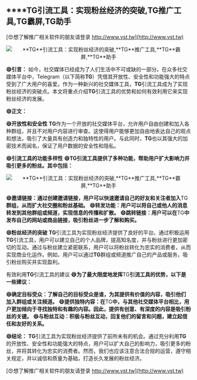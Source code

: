 ## ****TG**引流工具：实现粉丝经济的突破,**TG**推广工具,**TG**霸屏,**TG**助手**

[😍想了解推广相关软件的朋友请登录 http://www.vst.tw](http://www.vst.tw)

 <center><img src="https://vst.tw/MP4/tuiguang/png/1.png" alt="**TG**引流工具：实现粉丝经济的突破,**TG**推广工具,**TG**霸屏,**TG**助手"></center>

**😄引言：**
如今，社交媒体已经成为了人们生活中不可或缺的一部分。在众多社交媒体平台中，Telegram（以下简称**TG**）凭借其开放性、安全性和功能强大的特点受到了广大用户的喜爱。作为一种新兴的社交媒体工具，**TG**引流工具成为了实现粉丝经济的突破点。本文将重点介绍**TG**引流工具的优势和如何有效利用它来实现粉丝经济的发展。

**😄正文：**

**😄开放性和安全性**
**TG**作为一个开放的社交媒体平台，允许用户自由创建和加入各种群组，并且不对用户内容进行审查。这使得用户能够更加自由地表达自己的观点和想法，吸引了大量具有创造力和独特性的用户。与此同时，**TG**也以其强大的加密技术而闻名，保证了用户数据的安全性和隐私。

**😄引流工具的功能多样性**
**😄**TG**引流工具提供了多种功能，帮助用户扩大影响力并吸引更多的粉丝。其中包括：**

 <center><img src="https://vst.tw/MP4/tuiguang/png/1.png" alt="**TG**引流工具：实现粉丝经济的突破,**TG**推广工具,**TG**霸屏,**TG**助手"></center>

**😄邀请链接：通过创建邀请链接，用户可以快速邀请自己的好友和关注者加入**TG**群组，从而扩大社交圈和粉丝基础。**
**😄转发功能：用户可以将自己或他人的消息转发到其他群组或频道，实现信息的传播和扩散。**
**😄跳转链接：用户可以在**TG**中发布自己的网站或商品链接，吸引粉丝进一步了解和购买。**

**😄粉丝经济的突破**
**TG**引流工具为实现粉丝经济提供了良好的平台。通过积极运用**TG**引流工具，用户可以建立自己的个人品牌，提高知名度，并与粉丝进行更加密切的互动。通过与粉丝建立紧密联系，用户可以将粉丝转化为忠实的消费者，从而实现商业化运作。例如，用户可以通过**TG**群组或频道推广自己的产品或服务，吸引粉丝购买并实现盈利。

有效利用**TG**引流工具的建议
**😄为了最大限度地发挥**TG**引流工具的优势，以下是一些建议：**

**😄确定目标受众：了解自己的目标受众是谁，为其提供有价值的内容，吸引他们加入群组或关注频道。**
**😄提供独特内容：在**TG**中，与其他社交媒体平台相比，用户更加倾向于寻找独特和有趣的内容。因此，提供有创意、有深度的内容是吸引粉丝的关键。**
**😄与粉丝互动：积极与粉丝互动，回复他们的留言和问题，建立起信任和友好的关系。**

**😄结论：**
**TG**引流工具为实现粉丝经济提供了前所未有的机会。通过充分利用**TG**的开放性、安全性和功能强大的特点，用户可以扩大自己的影响力，吸引更多的粉丝，并将其转化为忠实的消费者。然而，我们也应该注意合法合规的运营，遵守相关规定，并以诚信和质量为基础，打造长久发展的粉丝经济。

[😍想了解推广相关软件的朋友请登录 http://www.vst.tw](http://www.vst.tw)



